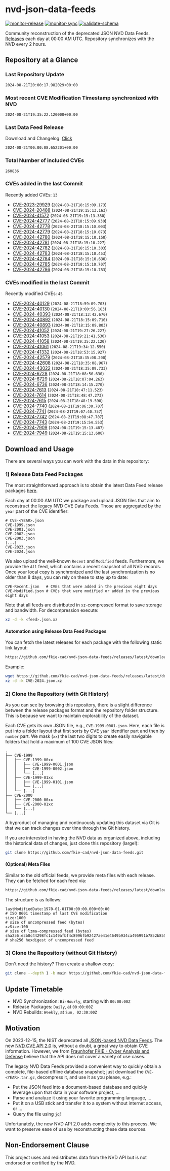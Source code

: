 # nvd-json-data-feeds

[![monitor-release](https://github.com/fkie-cad/nvd-json-data-feeds/actions/workflows/monitor_release.yml/badge.svg)](https://github.com/fkie-cad/nvd-json-data-feeds/actions/workflows/monitor_release.yml)
[![monitor-sync](https://github.com/fkie-cad/nvd-json-data-feeds/actions/workflows/monitor_sync.yml/badge.svg)](https://github.com/fkie-cad/nvd-json-data-feeds/actions/workflows/monitor_sync.yml)
[![validate-schema](https://github.com/fkie-cad/nvd-json-data-feeds/actions/workflows/validate_schema.yml/badge.svg)](https://github.com/fkie-cad/nvd-json-data-feeds/actions/workflows/validate_schema.yml)

Community reconstruction of the deprecated JSON NVD Data Feeds.
[Releases](https://github.com/fkie-cad/nvd-json-data-feeds/releases/latest) each day at 00:00 AM UTC.
Repository synchronizes with the NVD every 2 hours.

## Repository at a Glance

### Last Repository Update

```plain
2024-08-21T20:00:17.982029+00:00
```

### Most recent CVE Modification Timestamp synchronized with NVD

```plain
2024-08-21T19:35:22.120000+00:00
```

### Last Data Feed Release

Download and Changelog: [Click](https://github.com/fkie-cad/nvd-json-data-feeds/releases/latest)

```plain
2024-08-21T00:00:08.652201+00:00
```

### Total Number of included CVEs

```plain
260836
```

### CVEs added in the last Commit

Recently added CVEs: `13`

- [CVE-2023-29929](CVE-2023/CVE-2023-299xx/CVE-2023-29929.json) (`2024-08-21T18:15:09.173`)
- [CVE-2024-20488](CVE-2024/CVE-2024-204xx/CVE-2024-20488.json) (`2024-08-21T19:15:13.163`)
- [CVE-2024-41572](CVE-2024/CVE-2024-415xx/CVE-2024-41572.json) (`2024-08-21T19:15:13.380`)
- [CVE-2024-42777](CVE-2024/CVE-2024-427xx/CVE-2024-42777.json) (`2024-08-21T18:15:09.930`)
- [CVE-2024-42778](CVE-2024/CVE-2024-427xx/CVE-2024-42778.json) (`2024-08-21T18:15:10.003`)
- [CVE-2024-42779](CVE-2024/CVE-2024-427xx/CVE-2024-42779.json) (`2024-08-21T18:15:10.073`)
- [CVE-2024-42780](CVE-2024/CVE-2024-427xx/CVE-2024-42780.json) (`2024-08-21T18:15:10.150`)
- [CVE-2024-42781](CVE-2024/CVE-2024-427xx/CVE-2024-42781.json) (`2024-08-21T18:15:10.227`)
- [CVE-2024-42782](CVE-2024/CVE-2024-427xx/CVE-2024-42782.json) (`2024-08-21T18:15:10.303`)
- [CVE-2024-42783](CVE-2024/CVE-2024-427xx/CVE-2024-42783.json) (`2024-08-21T18:15:10.453`)
- [CVE-2024-42784](CVE-2024/CVE-2024-427xx/CVE-2024-42784.json) (`2024-08-21T18:15:10.630`)
- [CVE-2024-42785](CVE-2024/CVE-2024-427xx/CVE-2024-42785.json) (`2024-08-21T18:15:10.707`)
- [CVE-2024-42786](CVE-2024/CVE-2024-427xx/CVE-2024-42786.json) (`2024-08-21T18:15:10.783`)


### CVEs modified in the last Commit

Recently modified CVEs: `45`

- [CVE-2024-40129](CVE-2024/CVE-2024-401xx/CVE-2024-40129.json) (`2024-08-21T18:59:09.703`)
- [CVE-2024-40130](CVE-2024/CVE-2024-401xx/CVE-2024-40130.json) (`2024-08-21T19:00:56.183`)
- [CVE-2024-40393](CVE-2024/CVE-2024-403xx/CVE-2024-40393.json) (`2024-08-21T18:13:42.670`)
- [CVE-2024-40892](CVE-2024/CVE-2024-408xx/CVE-2024-40892.json) (`2024-08-21T18:15:09.710`)
- [CVE-2024-40893](CVE-2024/CVE-2024-408xx/CVE-2024-40893.json) (`2024-08-21T18:15:09.803`)
- [CVE-2024-41052](CVE-2024/CVE-2024-410xx/CVE-2024-41052.json) (`2024-08-21T19:27:26.227`)
- [CVE-2024-41053](CVE-2024/CVE-2024-410xx/CVE-2024-41053.json) (`2024-08-21T19:21:41.530`)
- [CVE-2024-41058](CVE-2024/CVE-2024-410xx/CVE-2024-41058.json) (`2024-08-21T19:35:22.120`)
- [CVE-2024-41061](CVE-2024/CVE-2024-410xx/CVE-2024-41061.json) (`2024-08-21T19:34:12.550`)
- [CVE-2024-41332](CVE-2024/CVE-2024-413xx/CVE-2024-41332.json) (`2024-08-21T18:53:15.927`)
- [CVE-2024-42579](CVE-2024/CVE-2024-425xx/CVE-2024-42579.json) (`2024-08-21T18:35:08.200`)
- [CVE-2024-42608](CVE-2024/CVE-2024-426xx/CVE-2024-42608.json) (`2024-08-21T18:35:08.967`)
- [CVE-2024-43022](CVE-2024/CVE-2024-430xx/CVE-2024-43022.json) (`2024-08-21T18:35:09.733`)
- [CVE-2024-6728](CVE-2024/CVE-2024-67xx/CVE-2024-6728.json) (`2024-08-21T18:08:50.630`)
- [CVE-2024-6729](CVE-2024/CVE-2024-67xx/CVE-2024-6729.json) (`2024-08-21T18:07:04.263`)
- [CVE-2024-6736](CVE-2024/CVE-2024-67xx/CVE-2024-6736.json) (`2024-08-21T18:14:15.270`)
- [CVE-2024-7613](CVE-2024/CVE-2024-76xx/CVE-2024-7613.json) (`2024-08-21T18:47:11.523`)
- [CVE-2024-7614](CVE-2024/CVE-2024-76xx/CVE-2024-7614.json) (`2024-08-21T18:48:47.273`)
- [CVE-2024-7615](CVE-2024/CVE-2024-76xx/CVE-2024-7615.json) (`2024-08-21T18:48:19.590`)
- [CVE-2024-7740](CVE-2024/CVE-2024-77xx/CVE-2024-7740.json) (`2024-08-21T19:06:30.707`)
- [CVE-2024-7741](CVE-2024/CVE-2024-77xx/CVE-2024-7741.json) (`2024-08-21T19:07:40.757`)
- [CVE-2024-7742](CVE-2024/CVE-2024-77xx/CVE-2024-7742.json) (`2024-08-21T19:08:47.707`)
- [CVE-2024-7743](CVE-2024/CVE-2024-77xx/CVE-2024-7743.json) (`2024-08-21T19:15:54.553`)
- [CVE-2024-7909](CVE-2024/CVE-2024-79xx/CVE-2024-7909.json) (`2024-08-21T19:15:13.487`)
- [CVE-2024-7949](CVE-2024/CVE-2024-79xx/CVE-2024-7949.json) (`2024-08-21T19:15:13.600`)


## Download and Usage

There are several ways you can work with the data in this repository:

### 1) Release Data Feed Packages

The most straightforward approach is to obtain the latest Data Feed release packages [here](https://github.com/fkie-cad/nvd-json-data-feeds/releases/latest).

Each day at 00:00 AM UTC we package and upload JSON files that aim to reconstruct the legacy NVD CVE Data Feeds.
Those are aggregated by the `year` part of the CVE identifier:

```
# CVE-<YEAR>.json
CVE-1999.json
CVE-2001.json
CVE-2002.json
CVE-2003.json
[...]
CVE-2023.json
CVE-2024.json
```

We also upload the well-known `Recent` and `Modified` feeds.
Furthermore, we provide the `All` feed, which contains a recent snapshot of all NVD records.
Once your local copy is synchronized and the last synchronization is no older than 8 days, you can rely on these to stay up to date:

```plain
CVE-Recent.json   # CVEs that were added in the previous eight days
CVE-Modified.json # CVEs that were modified or added in the previous eight days
```

Note that all feeds are distributed in `xz`-compressed format to save storage and bandwidth.
For decompression execute:

```sh
xz -d -k <feed>.json.xz
```

#### Automation using Release Data Feed Packages

You can fetch the latest releases for each package with the following static link layout:

```sh
https://github.com/fkie-cad/nvd-json-data-feeds/releases/latest/download/CVE-<YEAR>.json.xz
```

Example:

```sh
wget https://github.com/fkie-cad/nvd-json-data-feeds/releases/latest/download/CVE-2024.json.xz
xz -d -k CVE-2024.json.xz
```

### 2) Clone the Repository (with Git History)

As you can see by browsing this repository, there is a slight difference between the release packages format and the repository folder structure.
This is because we want to maintain explorability of the dataset.

Each CVE gets its own JSON file, e.g., `CVE-1999-0001.json`.
Here, each file is put into a folder layout that first sorts by CVE `year` identifier part and then by `number` part.
We mask (`xx`) the last two digits to create easily navigable folders that hold a maximum of 100 CVE JSON files:

```plain
.
├── CVE-1999
│   ├── CVE-1999-00xx
│   │   ├── CVE-1999-0001.json
│   │   ├── CVE-1999-0002.json
│   │   └── [...]
│   ├── CVE-1999-01xx
│   │   ├── CVE-1999-0101.json
│   │   └── [...]
│   └── [...]
├── CVE-2000
│   ├── CVE-2000-00xx
│   ├── CVE-2000-01xx
│   └── [...]
└── [...]
```

A byproduct of managing and continuously updating this dataset via Git is that we can track changes over time through the Git history.

If you are interested in having the NVD data as organized above, including the historical data of changes, just clone this repository (large!):

```sh
git clone https://github.com/fkie-cad/nvd-json-data-feeds.git
```

#### (Optional) Meta Files

Similar to the old official feeds, we provide meta files with each release. They can be fetched for each feed via:

```sh
https://github.com/fkie-cad/nvd-json-data-feeds/releases/latest/download/CVE-<YEAR>.meta
```

The structure is as follows:

```plain
lastModifiedDate:1970-01-01T00:00:00.000+00:00                          # ISO 8601 timestamp of last CVE modification
size:1000                                                               # size of uncompressed feed (bytes)
xzSize:100                                                              # size of lzma-compressed feed (bytes)
sha256:e3b0c44298fc1c149afbf4c8996fb92427ae41e4649b934ca495991b7852b855 # sha256 hexdigest of uncompressed feed
```

### 3) Clone the Repository (without Git History)

Don't need the history? Then create a shallow copy:

```sh
git clone --depth 1 -b main https://github.com/fkie-cad/nvd-json-data-feeds.git
```


## Update Timetable

* NVD Synchronization: `Bi-Hourly`, starting with `00:00:00Z`
* Release Packages: `Daily`, at `00:00:00Z`
* NVD Rebuilds: `Weekly`, at `Sun, 02:30:00Z`


## Motivation

On 2023-12-15, the NIST deprecated all [JSON-based NVD Data Feeds](https://nvd.nist.gov/vuln/data-feeds#divRetirementBanner-1).
The new [NVD CVE API 2.0](https://nvd.nist.gov/developers/vulnerabilities) is, without a doubt, a great way to obtain CVE information.
However, we from [Fraunhofer FKIE - Cyber Analysis and Defense](https://www.fkie.fraunhofer.de/en/departments/cad.html) believe that the API does not cover a variety of use cases.

The legacy NVD Data Feeds provided a convenient way to quickly obtain a complete, file-based offline database snapshot; just download the `CVE-<YEAR>.tar.gz`, decompress it, and use it as you please, e.g.:

- Put the JSON feed into a document-based database and quickly leverage upon that data in your software project, ...
- Parse and analyze it using your favorite programming language, ...
- Put it on a USB stick and transfer it to a system without internet access, or ...
- Query the file using `jq`!

Unfortunately, the new NVD API 2.0 adds complexity to this process.
We want to preserve ease of use by reconstructing these data sources.

## Non-Endorsement Clause

This project uses and redistributes data from the NVD API but is not endorsed or certified by the NVD.